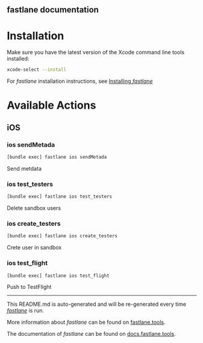 fastlane documentation
----

# Installation

Make sure you have the latest version of the Xcode command line tools installed:

```sh
xcode-select --install
```

For _fastlane_ installation instructions, see [Installing _fastlane_](https://docs.fastlane.tools/#installing-fastlane)

# Available Actions

## iOS

### ios sendMetada

```sh
[bundle exec] fastlane ios sendMetada
```

Send metdata

### ios test_testers

```sh
[bundle exec] fastlane ios test_testers
```

Delete sandbox users

### ios create_testers

```sh
[bundle exec] fastlane ios create_testers
```

Crete user in sandbox

### ios test_flight

```sh
[bundle exec] fastlane ios test_flight
```

Push to TestFlight

----

This README.md is auto-generated and will be re-generated every time [_fastlane_](https://fastlane.tools) is run.

More information about _fastlane_ can be found on [fastlane.tools](https://fastlane.tools).

The documentation of _fastlane_ can be found on [docs.fastlane.tools](https://docs.fastlane.tools).
